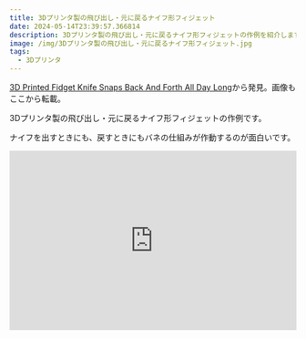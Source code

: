 ```yaml
---
title: 3Dプリンタ製の飛び出し・元に戻るナイフ形フィジェット
date: 2024-05-14T23:39:57.366814
description: 3Dプリンタ製の飛び出し・元に戻るナイフ形フィジェットの作例を紹介します。
image: /img/3Dプリンタ製の飛び出し・元に戻るナイフ形フィジェット.jpg
tags:
  - 3Dプリンタ
---
```

[3D Printed Fidget Knife Snaps Back And Forth All Day Long](https://hackaday.com/2024/05/08/3d-printed-fidget-knife-snaps-back-and-forth-all-day-long/)から発見。画像もここから転載。

3Dプリンタ製の飛び出し・元に戻るナイフ形フィジェットの作例です。

ナイフを出すときにも、戻すときにもバネの仕組みが作動するのが面白いです。

<iframe width="100%" height="315" src="https://www.youtube.com/embed/IQcEFHvocRc" title="YouTube video player" frameborder="0" allow="accelerometer; autoplay; clipboard-write; encrypted-media; gyroscope; picture-in-picture" allowfullscreen></iframe>


